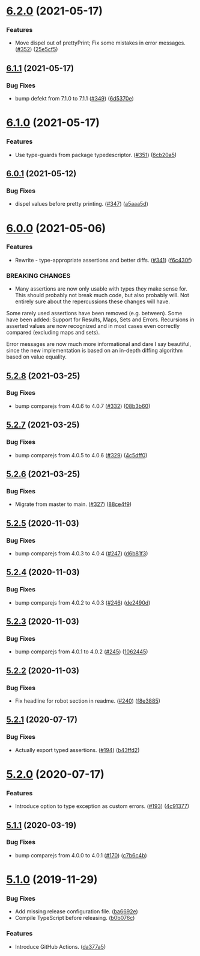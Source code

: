 # [6.2.0](https://github.com/thenativeweb/assertthat/compare/6.1.1...6.2.0) (2021-05-17)


### Features

* Move dispel out of prettyPrint; Fix some mistakes in error messages. ([#352](https://github.com/thenativeweb/assertthat/issues/352)) ([25e5cf5](https://github.com/thenativeweb/assertthat/commit/25e5cf5533f68f6460e894c6973ba17dc8f9883b))

## [6.1.1](https://github.com/thenativeweb/assertthat/compare/6.1.0...6.1.1) (2021-05-17)


### Bug Fixes

* bump defekt from 7.1.0 to 7.1.1 ([#349](https://github.com/thenativeweb/assertthat/issues/349)) ([6d5370e](https://github.com/thenativeweb/assertthat/commit/6d5370e5aeabb7b6c2f9054c1b67f7470ba89af1))

# [6.1.0](https://github.com/thenativeweb/assertthat/compare/6.0.1...6.1.0) (2021-05-17)


### Features

* Use type-guards from package typedescriptor. ([#351](https://github.com/thenativeweb/assertthat/issues/351)) ([6cb20a5](https://github.com/thenativeweb/assertthat/commit/6cb20a58a91efc7aec45f251f9ecd620922ff7f8))

## [6.0.1](https://github.com/thenativeweb/assertthat/compare/6.0.0...6.0.1) (2021-05-12)


### Bug Fixes

* dispel values before pretty printing. ([#347](https://github.com/thenativeweb/assertthat/issues/347)) ([a5aaa5d](https://github.com/thenativeweb/assertthat/commit/a5aaa5dbec0fa2475553f5ed0e0c7d0ff9a18ab1))

# [6.0.0](https://github.com/thenativeweb/assertthat/compare/5.2.8...6.0.0) (2021-05-06)


### Features

* Rewrite - type-appropriate assertions and better diffs. ([#341](https://github.com/thenativeweb/assertthat/issues/341)) ([f6c430f](https://github.com/thenativeweb/assertthat/commit/f6c430f86fdf2fcbbd3ac949d15910a67303c051))


### BREAKING CHANGES

* Many assertions are now only usable with types they make sense for. This should probably not break much code, but also probably will. Not entirely sure about the repercussions these changes will have.

Some rarely used assertions have been removed (e.g. between).
Some have been added: Support for Results, Maps, Sets and Errors.
Recursions in asserted values are now recognized and in most cases even correctly compared (excluding maps and sets).

Error messages are now much more informational and dare I say beautiful, since the new implementation is based on an in-depth diffing algorithm based on value equality.

## [5.2.8](https://github.com/thenativeweb/assertthat/compare/5.2.7...5.2.8) (2021-03-25)


### Bug Fixes

* bump comparejs from 4.0.6 to 4.0.7 ([#332](https://github.com/thenativeweb/assertthat/issues/332)) ([08b3b60](https://github.com/thenativeweb/assertthat/commit/08b3b60d99263a90aab07e8bd2dd5caac155f228))

## [5.2.7](https://github.com/thenativeweb/assertthat/compare/5.2.6...5.2.7) (2021-03-25)


### Bug Fixes

* bump comparejs from 4.0.5 to 4.0.6 ([#329](https://github.com/thenativeweb/assertthat/issues/329)) ([4c5dff0](https://github.com/thenativeweb/assertthat/commit/4c5dff006db1d03fd2fe2e95db51719641fdd378))

## [5.2.6](https://github.com/thenativeweb/assertthat/compare/5.2.5...5.2.6) (2021-03-25)


### Bug Fixes

* Migrate from master to main. ([#327](https://github.com/thenativeweb/assertthat/issues/327)) ([88ce4f9](https://github.com/thenativeweb/assertthat/commit/88ce4f9e8b411e9592c19cb8395a10dbfb2d59ff))

## [5.2.5](https://github.com/thenativeweb/assertthat/compare/5.2.4...5.2.5) (2020-11-03)


### Bug Fixes

* bump comparejs from 4.0.3 to 4.0.4 ([#247](https://github.com/thenativeweb/assertthat/issues/247)) ([d6b81f3](https://github.com/thenativeweb/assertthat/commit/d6b81f3cf4b57f6edcf8f5b962fd6916998f1263))

## [5.2.4](https://github.com/thenativeweb/assertthat/compare/5.2.3...5.2.4) (2020-11-03)


### Bug Fixes

* bump comparejs from 4.0.2 to 4.0.3 ([#246](https://github.com/thenativeweb/assertthat/issues/246)) ([de2490d](https://github.com/thenativeweb/assertthat/commit/de2490d22a73e991c871e8465d24b595e572ea94))

## [5.2.3](https://github.com/thenativeweb/assertthat/compare/5.2.2...5.2.3) (2020-11-03)


### Bug Fixes

* bump comparejs from 4.0.1 to 4.0.2 ([#245](https://github.com/thenativeweb/assertthat/issues/245)) ([1062445](https://github.com/thenativeweb/assertthat/commit/106244516a1437ea6f9e6b4e6eb310ddea9dff99))

## [5.2.2](https://github.com/thenativeweb/assertthat/compare/5.2.1...5.2.2) (2020-11-03)


### Bug Fixes

* Fix headline for robot section in readme. ([#240](https://github.com/thenativeweb/assertthat/issues/240)) ([f8e3885](https://github.com/thenativeweb/assertthat/commit/f8e3885b0cd2c6827612f0022d7610f5dfac8bde))

## [5.2.1](https://github.com/thenativeweb/assertthat/compare/5.2.0...5.2.1) (2020-07-17)


### Bug Fixes

* Actually export typed assertions. ([#194](https://github.com/thenativeweb/assertthat/issues/194)) ([b43ffd2](https://github.com/thenativeweb/assertthat/commit/b43ffd26c661e52f8342fc3184f4b018aff9a210))

# [5.2.0](https://github.com/thenativeweb/assertthat/compare/5.1.1...5.2.0) (2020-07-17)


### Features

* Introduce option to type exception as custom errors. ([#193](https://github.com/thenativeweb/assertthat/issues/193)) ([4c91377](https://github.com/thenativeweb/assertthat/commit/4c9137792e088b42efa0675fd977c56bc8f4b277))

## [5.1.1](https://github.com/thenativeweb/assertthat/compare/5.1.0...5.1.1) (2020-03-19)


### Bug Fixes

* bump comparejs from 4.0.0 to 4.0.1 ([#170](https://github.com/thenativeweb/assertthat/issues/170)) ([c7b6c4b](https://github.com/thenativeweb/assertthat/commit/c7b6c4b7f4b95ac739bd8014fd199cc3bf4c733d))

# [5.1.0](https://github.com/thenativeweb/assertthat/compare/5.0.2...5.1.0) (2019-11-29)


### Bug Fixes

* Add missing release configuration file. ([ba6692e](https://github.com/thenativeweb/assertthat/commit/ba6692e9c383934935b97f0988b7d4d6df570da5))
* Compile TypeScript before releasing. ([b0b076c](https://github.com/thenativeweb/assertthat/commit/b0b076cc50e5c69f80e9de7fdba5babd83019acb))


### Features

* Introduce GitHub Actions. ([da377a5](https://github.com/thenativeweb/assertthat/commit/da377a5fda3f290f29a12052663a914401b974ed))
